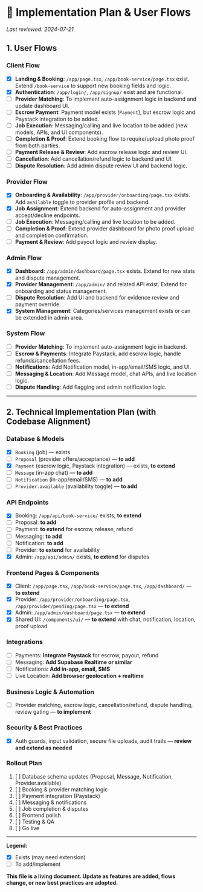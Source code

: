 # 🚀 Implementation Plan & User Flows

_Last reviewed: 2024-07-21_

## 1. User Flows

### Client Flow
- [x] **Landing & Booking**: `/app/page.tsx`, `/app/book-service/page.tsx` exist. Extend `/book-service` to support new booking fields and logic.
- [x] **Authentication**: `/app/login/`, `/app/signup/` exist and are functional.
- [ ] **Provider Matching**: To implement auto-assignment logic in backend and update dashboard UI.
- [ ] **Escrow Payment**: Payment model exists (`Payment`), but escrow logic and Paystack integration to be added.
- [ ] **Job Execution**: Messaging/calling and live location to be added (new models, APIs, and UI components).
- [ ] **Completion & Proof**: Extend booking flow to require/upload photo proof from both parties.
- [ ] **Payment Release & Review**: Add escrow release logic and review UI.
- [ ] **Cancellation**: Add cancellation/refund logic to backend and UI.
- [ ] **Dispute Resolution**: Add admin dispute review UI and backend logic.

### Provider Flow
- [x] **Onboarding & Availability**: `/app/provider/onboarding/page.tsx` exists. Add `available` toggle to provider profile and backend.
- [x] **Job Assignment**: Extend backend for auto-assignment and provider accept/decline endpoints.
- [ ] **Job Execution**: Messaging/calling and live location to be added.
- [ ] **Completion & Proof**: Extend provider dashboard for photo proof upload and completion confirmation.
- [ ] **Payment & Review**: Add payout logic and review display.

### Admin Flow
- [x] **Dashboard**: `/app/admin/dashboard/page.tsx` exists. Extend for new stats and dispute management.
- [x] **Provider Management**: `/app/admin/` and related API exist. Extend for onboarding and status management.
- [ ] **Dispute Resolution**: Add UI and backend for evidence review and payment override.
- [x] **System Management**: Categories/services management exists or can be extended in admin area.

### System Flow
- [ ] **Provider Matching**: To implement auto-assignment logic in backend.
- [ ] **Escrow & Payments**: Integrate Paystack, add escrow logic, handle refunds/cancellation fees.
- [ ] **Notifications**: Add Notification model, in-app/email/SMS logic, and UI.
- [ ] **Messaging & Location**: Add Message model, chat APIs, and live location logic.
- [ ] **Dispute Handling**: Add flagging and admin notification logic.

---

## 2. Technical Implementation Plan (with Codebase Alignment)

### Database & Models
- [x] `Booking` (job) — exists
- [ ] `Proposal` (provider offers/acceptance) — **to add**
- [x] `Payment` (escrow logic, Paystack integration) — exists, **to extend**
- [ ] `Message` (in-app chat) — **to add**
- [ ] `Notification` (in-app/email/SMS) — **to add**
- [ ] `Provider.available` (availability toggle) — **to add**

### API Endpoints
- [x] Booking: `/app/api/book-service/` exists, **to extend**
- [ ] Proposal: **to add**
- [ ] Payment: **to extend** for escrow, release, refund
- [ ] Messaging: **to add**
- [ ] Notification: **to add**
- [ ] Provider: **to extend** for availability
- [x] Admin: `/app/api/admin/` exists, **to extend** for disputes

### Frontend Pages & Components
- [x] Client: `/app/page.tsx`, `/app/book-service/page.tsx`, `/app/dashboard/` — **to extend**
- [x] Provider: `/app/provider/onboarding/page.tsx`, `/app/provider/pending/page.tsx` — **to extend**
- [x] Admin: `/app/admin/dashboard/page.tsx` — **to extend**
- [x] Shared UI: `/components/ui/` — **to extend** with chat, notification, location, proof upload

### Integrations
- [ ] Payments: **Integrate Paystack** for escrow, payout, refund
- [ ] Messaging: **Add Supabase Realtime or similar**
- [ ] Notifications: **Add in-app, email, SMS**
- [ ] Live Location: **Add browser geolocation + realtime**

### Business Logic & Automation
- [ ] Provider matching, escrow logic, cancellation/refund, dispute handling, review gating — **to implement**

### Security & Best Practices
- [x] Auth guards, input validation, secure file uploads, audit trails — **review and extend as needed**

### Rollout Plan
1. [ ] Database schema updates (Proposal, Message, Notification, Provider.available)
2. [ ] Booking & provider matching logic
3. [ ] Payment integration (Paystack)
4. [ ] Messaging & notifications
5. [ ] Job completion & disputes
6. [ ] Frontend polish
7. [ ] Testing & QA
8. [ ] Go live

---

**Legend:**
- [x] Exists (may need extension)
- [ ] To add/implement

**This file is a living document. Update as features are added, flows change, or new best practices are adopted.** 